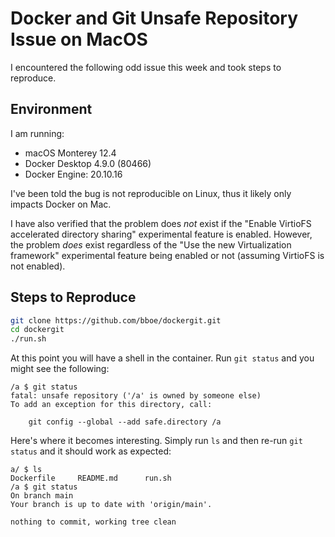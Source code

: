 # Docker and Git Unsafe Repository Issue on MacOS

I encountered the following odd issue this week and took steps to reproduce.

## Environment

I am running:

- macOS Monterey 12.4
- Docker Desktop 4.9.0 (80466)
- Docker Engine: 20.10.16

I've been told the bug is not reproducible on Linux, thus it likely only impacts Docker on Mac.

I have also verified that the problem does _not_ exist if the "Enable VirtioFS accelerated directory sharing" experimental feature is enabled. However, the problem _does_ exist regardless of the "Use the new Virtualization framework" experimental feature being enabled or not (assuming VirtioFS is not enabled).


## Steps to Reproduce

```sh
git clone https://github.com/bboe/dockergit.git
cd dockergit
./run.sh
```

At this point you will have a shell in the container. Run `git status` and you might see the following:

```text
/a $ git status
fatal: unsafe repository ('/a' is owned by someone else)
To add an exception for this directory, call:

    git config --global --add safe.directory /a
```

Here's where it becomes interesting. Simply run `ls` and then re-run `git status` and it should work as expected:

```text
a/ $ ls
Dockerfile     README.md      run.sh
/a $ git status
On branch main
Your branch is up to date with 'origin/main'.

nothing to commit, working tree clean
```
